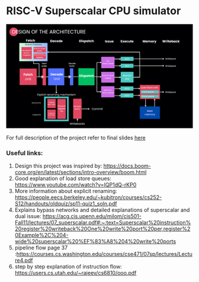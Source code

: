 # RISC-V Superscalar CPU simulator

![](./assets/architecture_diagram.png)

For full description of the project refer to final slides [here](final_slides.pdf)

### Useful links: 
1. Design this project was inspired by: https://docs.boom-core.org/en/latest/sections/intro-overview/boom.html 
1. Good explanation of load store queues: https://www.youtube.com/watch?v=IQP1dQ-rKP0 
1. More information about explicit renaming: https://people.eecs.berkeley.edu/~kubitron/courses/cs252-S12/handouts/oldquiz/sp11-quiz1_soln.pdf 
1. Explains bypass networks and detailed explanations of superscalar and dual issue: https://acg.cis.upenn.edu/milom/cis501-Fall11/lectures/07_superscalar.pdf#:~:text=Superscalar%20instruction%20register%20writeback%20One%20write%20port%20per,register%20Example%2C%204-wide%20superscalar%20%EF%83%A8%204%20write%20ports
1. pipeline flow page 37 :https://courses.cs.washington.edu/courses/cse471/07sp/lectures/Lecture4.pdf
1. step by step explanation of instruction flow: https://users.cs.utah.edu/~rajeev/cs6810/ooo.pdf 

